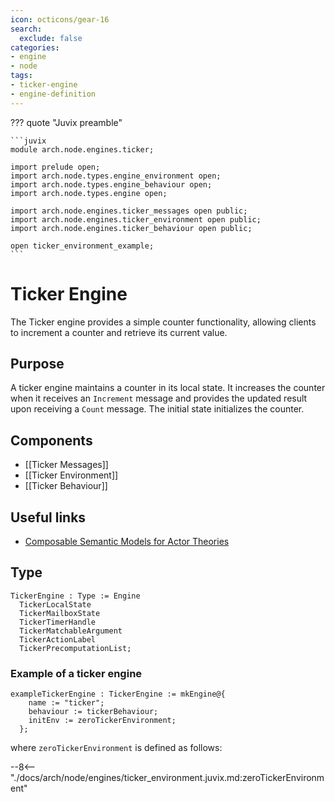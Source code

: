 ```yaml
---
icon: octicons/gear-16
search:
  exclude: false
categories:
- engine
- node
tags:
- ticker-engine
- engine-definition
---
```


??? quote "Juvix preamble"

    ```juvix
    module arch.node.engines.ticker;

    import prelude open;
    import arch.node.types.engine_environment open;
    import arch.node.types.engine_behaviour open;
    import arch.node.types.engine open;

    import arch.node.engines.ticker_messages open public;
    import arch.node.engines.ticker_environment open public;
    import arch.node.engines.ticker_behaviour open public;

    open ticker_environment_example;
    ```

# Ticker Engine

The Ticker engine provides a simple counter functionality, allowing
clients to increment a counter and retrieve its current value.

## Purpose

A ticker engine maintains a counter in its local state. It increases the counter
when it receives an `Increment` message and provides the updated result upon
receiving a `Count` message. The initial state initializes the counter.

## Components

- [[Ticker Messages]]
- [[Ticker Environment]]
- [[Ticker Behaviour]]

## Useful links

- [Composable Semantic Models for Actor Theories](https://citeseerx.ist.psu.edu/document?repid=rep1&type=pdf&doi=18475015c7c46d38292833ddda32dc88b5655160)

## Type

<!-- --8<-- [start:TickerEngine] -->
```juvix
TickerEngine : Type := Engine
  TickerLocalState
  TickerMailboxState
  TickerTimerHandle
  TickerMatchableArgument
  TickerActionLabel
  TickerPrecomputationList;
```
<!-- --8<-- [end:TickerEngine] -->

### Example of a ticker engine

<!-- --8<-- [start:exampleTickerEngine] -->
```juvix
exampleTickerEngine : TickerEngine := mkEngine@{
    name := "ticker";
    behaviour := tickerBehaviour;
    initEnv := zeroTickerEnvironment;
  };
```
<!-- --8<-- [end:exampleTickerEngine] -->
where `zeroTickerEnvironment` is defined as follows:

--8<-- "./docs/arch/node/engines/ticker_environment.juvix.md:zeroTickerEnvironment"

